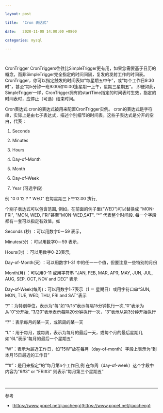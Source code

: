 ```yaml
---

layout: post

title:  "Cron 表达式"

date:   2020-11-08 14:00:00 +0800

categories: mysql

---
```


<br>

CronTrigger
CronTriggers往往比SimpleTrigger更有用，如果您需要基于日历的概念，而非SimpleTrigger完全指定的时间间隔，复发的发射工作的时间表。 CronTrigger，你可以指定触发的时间表如“每星期五中午”，或“每个工作日9:30时”，甚至“每5分钟一班9:00和10:00逢星期一上午，星期三星期五“。 即便如此，SimpleTrigger一样，CronTrigger拥有的startTime指定的时间表时生效，指定的时间表时，应停止（可选）结束时间。

Cron表达式
cron的表达式被用来配置CronTrigger实例。 cron的表达式是字符串，实际上是由七子表达式，描述个别细节的时间表。这些子表达式是分开的空白，代表：

1. Seconds

2. Minutes

3. Hours

4. Day-of-Month

5. Month

6. Day-of-Week

7. Year (可选字段)

例 "0 0 12 ? * WED" 在每星期三下午12:00 执行,

个别子表达式可以包含范围, 例如，在前面的例子里("WED")可以替换成 "MON-FRI", "MON, WED, FRI"甚至"MON-WED,SAT". “*” 代表整个时间段.
每一个字段都有一套可以指定有效值，如

Seconds (秒) ：可以用数字0－59 表示，

Minutes(分) ：可以用数字0－59 表示，

Hours(时) ：可以用数字0-23表示,

Day-of-Month(天) ：可以用数字1-31 中的任一一个值，但要注意一些特别的月份

Month(月) ：可以用0-11 或用字符串 “JAN, FEB, MAR, APR, MAY, JUN, JUL, AUG, SEP, OCT, NOV and DEC” 表示

Day-of-Week(每周)：可以用数字1-7表示（1 ＝ 星期日）或用字符口串“SUN, MON, TUE, WED, THU, FRI and SAT”表示

“/”：为特别单位，表示为“每”如“0/15”表示每隔15分钟执行一次,“0”表示为从“0”分开始, “3/20”表示表示每隔20分钟执行一次，“3”表示从第3分钟开始执行

“?”：表示每月的某一天，或第周的某一天

“L”：用于每月，或每周，表示为每月的最后一天，或每个月的最后星期几如“6L”表示“每月的最后一个星期五”

“W”：表示为最近工作日，如“15W”放在每月（day-of-month）字段上表示为“到本月15日最近的工作日”

““#”：是用来指定“的”每月第n个工作日,例 在每周（day-of-week）这个字段中内容为"6#3" or "FRI#3" 则表示“每月第三个星期五”

<br>

---

参考

- [https://www.pppet.net/jiaocheng](https://www.pppet.net/jiaocheng)

